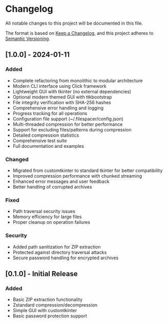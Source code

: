 # Changelog

All notable changes to this project will be documented in this file.

The format is based on [Keep a Changelog](https://keepachangelog.com/en/1.0.0/),
and this project adheres to [Semantic Versioning](https://semver.org/spec/v2.0.0.html).

## [1.0.0] - 2024-01-11

### Added
- Complete refactoring from monolithic to modular architecture
- Modern CLI interface using Click framework
- Lightweight GUI with tkinter (no external dependencies)
- Optional modern themed GUI with ttkbootstrap
- File integrity verification with SHA-256 hashes
- Comprehensive error handling and logging
- Progress tracking for all operations
- Configuration file support (~/.filespacer/config.json)
- Multi-threaded compression for better performance
- Support for excluding files/patterns during compression
- Detailed compression statistics
- Comprehensive test suite
- Full documentation and examples

### Changed
- Migrated from customtkinter to standard tkinter for better compatibility
- Improved compression performance with chunked streaming
- Enhanced error messages and user feedback
- Better handling of corrupted archives

### Fixed
- Path traversal security issues
- Memory efficiency for large files
- Proper cleanup on operation failures

### Security
- Added path sanitization for ZIP extraction
- Protected against directory traversal attacks
- Secure password handling for encrypted archives

## [0.1.0] - Initial Release

### Added
- Basic ZIP extraction functionality
- Zstandard compression/decompression
- Simple GUI with customtkinter
- Basic password protection support
